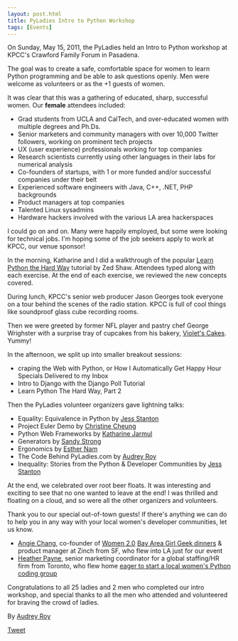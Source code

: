 ```yaml
---
layout: post.html
title: PyLadies Intro to Python Workshop
tags: [Events]
---
```


On Sunday, May 15, 2011, the PyLadies held an Intro to Python workshop at KPCC's Crawford Family Forum in Pasadena.

The goal was to create a safe, comfortable space for women to learn Python programming and be able to ask questions openly. Men were welcome as volunteers or as the +1 guests of women.

It was clear that this was a gathering of educated, sharp, successful women. Our **female** attendees included:

-   Grad students from UCLA and CalTech, and over-educated women with multiple degrees and Ph.Ds.
-   Senior marketers and community managers with over 10,000 Twitter followers, working on prominent tech projects
-   UX (user experience) professionals working for top companies
-   Research scientists currently using other languages in their labs for numerical analysis
-   Co-founders of startups, with 1 or more funded and/or successful companies under their belt
-   Experienced software engineers with Java, C++, .NET, PHP backgrounds
-   Product managers at top companies
-   Talented Linux sysadmins
-   Hardware hackers involved with the various LA area hackerspaces

I could go on and on. Many were happily employed, but some were looking for technical jobs. I'm hoping some of the job seekers apply to work at KPCC, our venue sponsor!

In the morning, Katharine and I did a walkthrough of the popular [Learn Python the Hard Way](http://learnpythonthehardway.org) tutorial by Zed Shaw. Attendees typed along with each exercise. At the end of each exercise, we reviewed the new concepts covered.

During lunch, KPCC's senior web producer Jason Georges took everyone on a tour behind the scenes of the radio station. KPCC is full of cool things like soundproof glass cube recording rooms.

Then we were greeted by former NFL player and pastry chef George Wrighster with a surprise tray of cupcakes from his bakery, [Violet's Cakes](http://www.violetscakes.com/). Yummy!

In the afternoon, we split up into smaller breakout sessions:

-   craping the Web with Python, or How I Automatically Get Happy Hour Specials Delivered to my Inbox
-   Intro to Django with the Django Poll Tutorial
-   Learn Python The Hard Way, Part 2

Then the PyLadies volunteer organizers gave lightning talks:

-   Equality: Equivalence in Python by [Jess Stanton](http://twitter.com/#!/tiny_mouse)
-   Project Euler Demo by [Christine Cheung](http://www.xtine.net/)
-   Python Web Frameworks by [Katharine Jarmul](http://twitter.com/#!/kjam)
-   Generators by [Sandy Strong](http://twitter.com/#!/sandymahalo)
-   Ergonomics by [Esther Nam](http://twitter.com/#!/estherbester)
-   The Code Behind PyLadies.com by [Audrey Roy](http://twitter.com/#!/audreyr)
-   Inequality: Stories from the Python & Developer Communities by [Jess Stanton](http://twitter.com/#!/tiny_mouse)

At the end, we celebrated over root beer floats. It was interesting and exciting to see that no one wanted to leave at the end! I was thrilled and floating on a cloud, and so were all the other organizers and volunteers.

Thank you to our special out-of-town guests! If there's anything we can do to help you in any way with your local women's developer communities, let us know.

-   [Angie Chang](http://twitter.com/#!/thisgirlangie), co-founder of [Women 2.0](http://www.women2.org/) [Bay Area Girl Geek dinners](http://www.bayareagirlgeekdinners.com/) & product manager at Zinch from SF, who flew into LA just for our event
-   [Heather Payne](http://twitter.com/#!/heatherpayne), senior marketing coordinator for a global staffing/HR firm from Toronto, who flew home [eager to start a local women's Python coding group](http://heatherpayne.ca/review-of-pyladies-intro-to-python-workshop)

Congratulations to all 25 ladies and 2 men who completed our intro workshop, and special thanks to all the men who attended and volunteered for braving the crowd of ladies.


By [Audrey Roy](http://twitter.com/audreyr "AudreyR | Twitter")

[Tweet](http://twitter.com/share)